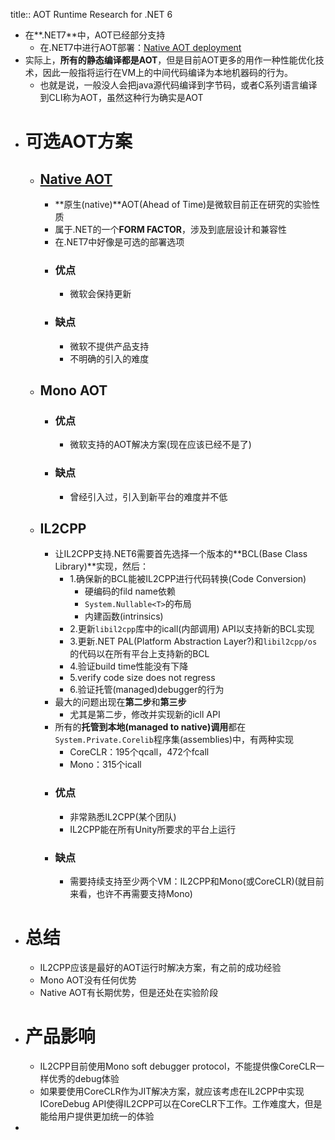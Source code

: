 title:: AOT Runtime Research for .NET 6

- 在**.NET7**中，AOT已经部分支持
	- 在.NET7中进行AOT部署：[Native AOT deployment](https://learn.microsoft.com/en-us/dotnet/core/deploying/native-aot/?tabs=net7)
- 实际上，**所有的静态编译都是AOT**，但是目前AOT更多的用作一种性能优化技术，因此一般指将运行在VM上的中间代码编译为本地机器码的行为。
	- 也就是说，一般没人会把java源代码编译到字节码，或者C系列语言编译到CLI称为AOT，虽然这种行为确实是AOT
- # 可选AOT方案
	- ## [Native AOT](https://github.com/dotnet/runtimelab/tree/feature/NativeAOT)
		- **原生(native)**AOT(Ahead of Time)是微软目前正在研究的实验性质
		- 属于.NET的一个**FORM FACTOR**，涉及到底层设计和兼容性
		- 在.NET7中好像是可选的部署选项
		- ### 优点
			- 微软会保持更新
		- ### 缺点
			- 微软不提供产品支持
			- 不明确的引入的难度
	- ## Mono AOT
		- ### 优点
			- 微软支持的AOT解决方案(现在应该已经不是了)
		- ### 缺点
			- 曾经引入过，引入到新平台的难度并不低
	- ## IL2CPP
		- 让IL2CPP支持.NET6需要首先选择一个版本的**BCL(Base Class Library)**实现，然后：
			- 1.确保新的BCL能被IL2CPP进行代码转换(Code Conversion)
				- 硬编码的fild name依赖
				- ``System.Nullable<T>``的布局
				- 内建函数(intrinsics)
			- 2.更新``libil2cpp``库中的icall(内部调用) API以支持新的BCL实现
			- 3.更新.NET PAL(Platform Abstraction Layer?)和``libil2cpp/os``的代码以在所有平台上支持新的BCL
			- 4.验证build time性能没有下降
			- 5.verify code size does not regress
			- 6.验证托管(managed)debugger的行为
		- 最大的问题出现在**第二步**和**第三步**
			- 尤其是第二步，修改并实现新的icll API
		- 所有的**托管到本地(managed to native)调用**都在``System.Private.Corelib``程序集(assemblies)中，有两种实现
			- CoreCLR：195个qcall，472个fcall
			- Mono：315个icall
		- ### 优点
			- 非常熟悉IL2CPP(某个团队)
			- IL2CPP能在所有Unity所要求的平台上运行
		- ### 缺点
			- 需要持续支持至少两个VM：IL2CPP和Mono(或CoreCLR)(就目前来看，也许不再需要支持Mono)
- # 总结
	- IL2CPP应该是最好的AOT运行时解决方案，有之前的成功经验
	- Mono AOT没有任何优势
	- Native AOT有长期优势，但是还处在实验阶段
- # 产品影响
	- IL2CPP目前使用Mono soft debugger protocol，不能提供像CoreCLR一样优秀的debug体验
	- 如果要使用CoreCLR作为JIT解决方案，就应该考虑在IL2CPP中实现ICoreDebug API使得IL2CPP可以在CoreCLR下工作。工作难度大，但是能给用户提供更加统一的体验
-